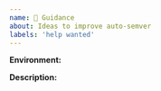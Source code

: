 ```yaml
---
name: 🧭 Guidance
about: Ideas to improve auto-semver
labels: 'help wanted'
---
```


**Environment:**

<!-- AWS/Jenkins/Azure/Local(Windows/CentOS) -->

**Description:**

<!-- Clear description of the issue you are seeing. -->
